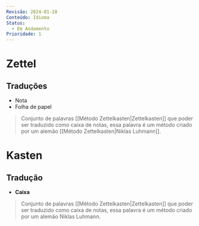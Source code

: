 ```yaml
---
Revisão: 2024-01-28
Conteúdo: Idioma
Status:
  - Em Andamento
Prioridade: 1
---
```


# Zettel
## Traduções
- Nota
- Folha de papel

>Conjunto de palavras [[Método Zettelkasten|Zettelkasten]] que poder ser traduzido como caixa de notas, essa palavra é um método criado por um alemão [[Método Zettelkasten|Niklas Luhmann]]. 
# Kasten
## Tradução
- **Caixa**
>Conjunto de palavras [[Método Zettelkasten|Zettelkasten]] que poder ser traduzido como caixa de notas, essa palavra é um método criado por um alemão Niklas Luhmann.